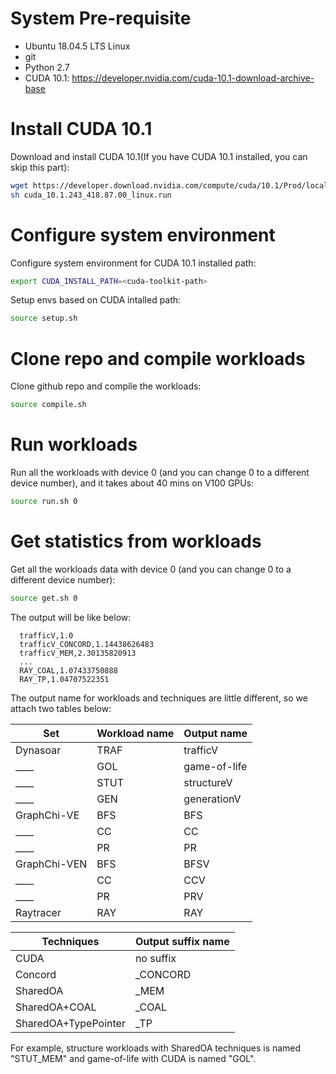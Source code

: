 # System Pre-requisite

* Ubuntu 18.04.5 LTS Linux
* git
* Python 2.7
* CUDA 10.1: https://developer.nvidia.com/cuda-10.1-download-archive-base

# Install CUDA 10.1

Download and install CUDA 10.1(If you have CUDA 10.1 installed, you can skip this part):
```bash
wget https://developer.download.nvidia.com/compute/cuda/10.1/Prod/local_installers/cuda_10.1.243_418.87.00_linux.run
sh cuda_10.1.243_418.87.00_linux.run
```

# Configure system environment

Configure system environment for CUDA 10.1 installed path:
```bash
export CUDA_INSTALL_PATH=<cuda-toolkit-path>
```

Setup envs based on CUDA intalled path:
```bash
source setup.sh
```

# Clone repo and compile workloads

Clone github repo and compile the workloads:
```bash
source compile.sh
```

# Run workloads

Run all the workloads with device 0 (and you can change 0 to a different device number), and it takes about 40 mins on V100 GPUs:
```bash
source run.sh 0
```

# Get statistics from workloads

Get all the workloads data with device 0 (and you can change 0 to a different device number):
```bash
source get.sh 0
```

The output will be like below:
```
  trafficV,1.0
  trafficV_CONCORD,1.14438626483
  trafficV_MEM,2.30135820913
  ...
  RAY_COAL,1.07433750888
  RAY_TP,1.04707522351
```

The output name for workloads and techniques are little different, so we attach two tables below:

Set | Workload name | Output name
----|----|----
Dynasoar|TRAF|trafficV
____|GOL|game-of-life
____|STUT|structureV
____|GEN|generationV
GraphChi-VE|BFS|BFS
____|CC|CC
____|PR|PR
GraphChi-VEN|BFS|BFSV
____|CC|CCV
____|PR|PRV
Raytracer|RAY|RAY

Techniques|Output suffix name
----|----
CUDA|no suffix
Concord|_CONCORD
SharedOA|_MEM
SharedOA+COAL|_COAL
SharedOA+TypePointer|_TP

For example, structure workloads with SharedOA techniques is named "STUT_MEM" and game-of-life with CUDA is named "GOL".
